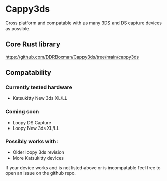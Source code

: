 # Cappy3ds

Cross platform and compatable with as many 3DS and DS capture devices as possible.

## Core Rust library
https://github.com/DDRBoxman/Cappy3ds/tree/main/cappy3ds

## Compatability

### Currently tested hardware

* Katsukitty New 3ds XL/LL

### Coming soon

* Loopy DS Capture
* Loopy New 3ds XL/LL

### Possibly works with:
* Older loopy 3ds revision
* More Katsukitty devices

If your device works and is not listed above or is incompatable feel free to open an issue on the github repo.